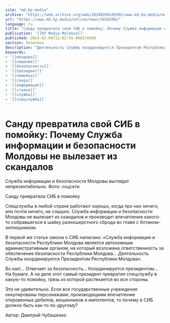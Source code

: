 ```yaml
---
site: "md.kp.media"
archive: "https://web.archive.org/web/20240208105901/www.md.kp.media/online/news/5658308/"
url: "https://www.md.kp.media/online/news/5658308/"
language: ru
title: "Санду превратила свой СИБ в помойку: Почему Служба информации и безопасности Молдовы не вылезает из скандалов"
publication: '[[KP Media Moldova]]'
published: 2024-02-04T12:02:56.000Z+0300
section: Политика
description: "Деятельность Службы координируется Президентом Республики Молдова"
keywords:
- '[[молдова]]'
- '[[кишинёв]]'
- '[[безопасность]]'
- '[[президент]]'
- '[[помойка]]'
- '[[санда]]'
- '[[информация]]'
- '[[страна]]'
- '[[служба]]'
- '[[спецслужба]]'
---
```


# Санду превратила свой СИБ в помойку: Почему Служба информации и безопасности Молдовы не вылезает из скандалов

Служба информации и безопасности Молдовы выглядит непрезентабельно. Фото: соцсети

Санду превратила СИБ в помойку

Спецслужбы в любой стране работают хорошо, когда про них ничего, или почти ничего, не слышно. Служба информации и безопасности Молдовы не вылезает из скандалов и производит впечатление какого-то собравшегося в шайку разношерстного сброда во главе с ботаном-энпэошником.

В первой же статье закона о СИБ написано: «Служба информации и безопасности Республики Молдова является автономным административным органом, на который возложена ответственность за обеспечение безопасности Республики Молдова... Деятельность Службы координируется Президентом Республики Молдова».

Во как!... Отвечает за безопасность... Координируется президентом... На бумаге. А на деле этот самый президент превратил спецслужбу в какую-то помойку, грязь из которой растекается во все стороны.

Это не удивительно. Если все государственные учреждения оккупированы персонажами, производящими впечатление откровенных дебилов, мошенников и импотентов, то почему в СИБ должно быть как-то по-другому?

Автор: Дмитрий Чубашенко